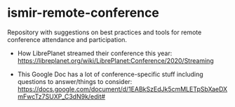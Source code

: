# ismir-remote-conference
Repository with suggestions on best practices and tools for remote conference attendance and participation. 

* How LibrePlanet streamed their conference this year: https://libreplanet.org/wiki/LibrePlanet:Conference/2020/Streaming

* This Google Doc has a lot of conference-specific stuff including questions to answer/things to consider: https://docs.google.com/document/d/1EABkSzEdJk5cmMLETpSbXaeDXmFwcTz7SUXP_C3dN9k/edit#
